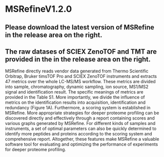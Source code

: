 # MSRefineV1.2.0
## Please download the latest version of MSRefine in the release area on the right.
## The raw datases of SCIEX ZenoTOF and TMT are provided in the in the release area on the right.

MSRefine directly reads vendor data generated from Thermo Scientific Orbitrap, Bruker timsTOF Pro and SCIEX ZenoTOF instruments and extracts 47 metrics over the whole LC-MS/MS workflow. These metrics are divided into sample, chromatography, dynamic sampling, ion source, MS1/MS2 signal and identification result. The specific meanings of metrics are provided in the Table S1. More importantly, we divide the influence of metrics on the identification results into acquisition, identification and redundancy (Figure 1A). Furthermore, a scoring system is established in MSRefine. More appropriate strategies for deeper proteome profiling can be discovered directly and effectively through a report containing scores and various graphs generated by MSRefine. For different kinds of samples and instruments, a set of optimal parameters can also be quickly determined to identify more peptides and proteins according to the scoring system and comprehensive report. Altogether, these features make MSRefine a valuable software tool for evaluating and optimizing the performance of experiments for deeper proteome profiling. 
